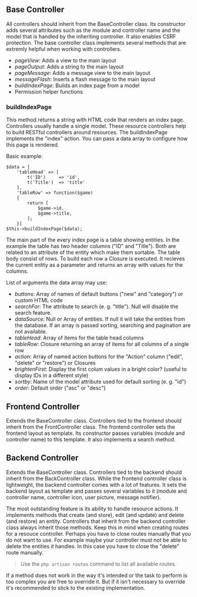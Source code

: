 ## Base Controller

All controllers should inherit from the BaseController class. Its constructor adds several attributes such as the module and controller name and the model that is handled by the inheriting controller. It also enables CSRF protection. The base controller class implements several methods that are extremly helpful when working with controllers.

* *pageView*: Adds a view to the main layout
* *pageOutput*: Adds a string to the main layout
* *pageMessage*: Adds a message view to the main layout
* *messageFlash*: Inserts a flash message to the main layout
* *buildIndexPage*: Builds an index page from a model
* Permission helper functions

### buildIndexPage

This method returns a string with HTML code that renders an index page. Controllers usually handle a single model. These resource controllers help to build RESTful controllers around resources. The buildIndexPage implements the "index" action. You can pass a data array to configure how this page is rendered.

Basic example:

    $data = [
        'tableHead' => [
            t('ID')     => 'id', 
            t('Title')  => 'title'
        ],
        'tableRow' => function($game)
        {
            return [
                $game->id,
                $game->title,
            ];            
        }]
    $this->buildIndexPage($data);

The main part of the every index page is a table showing entities. In the example the table has two header columns ("ID" and "Title"). Both are related to an attribute of the entity which make them sortable. The table body consist of rows. To build each row a Closure is executed. It recieves the current entity as a parameter and returns an array with values for the columns.

List of arguments the data array may use:

* *buttons*: Array of names of default buttons ("new" and "category") or custom HTML code
* *searchFor*: The attribute to search (e. g. "title"). Null will disable the search feature.
* *dataSource*: Null or Array of entities. If null it will take the entities from the database. If an array is passed sorting, searching and pagination are not available.
* *tableHead*: Array of items for the table head columns
* *tableRow*: Closure returning an array of items for all columns of a single row
* *action*: Array of named action buttons for the "Action" column ("edit", "delete" or "restore") or Closures
* *brightenFirst*: Display the first colum values in a bright color? (useful to display IDs in a different style)
* *sortby*: Name of the model attribute used for default sorting (e. g. "id")
* *order*: Default order ("asc" or "desc")

## Frontend Controller

Extends the BaseController class. Controllers tied to the frontend should inherit from the FrontController class. The frontend controller sets the frontend layout as template. Its constructor passes variables (module and controller name) to this template. It also implements a search method.

## Backend Controller

Extends the BaseController class. Controllers tied to the backend should inherit from the BackController class. While the frontend controller class is lightweight, the backend controller comes with a lot of features. It sets the backend layout as template and passes several variables to it (module and controller name, controller icon, user picture, message notifier).

The most outstanding feature is its ability to handle resource actions. It implements methods that create (and store), edit (and update) and delete (and restore) an entity. Controllers that inherit from the backend controller class always inherit those methods. Keep this in mind when creating routes for a resouce controller. Perhaps you have to close routes manually that you do not want to use. For example maybe your controller must not be able to delete the entities it handles. In this case you have to close the "delete" route manually.

> Use the `php artisan routes` command to list all available routes.

If a method does not work in the way it's intended or the task to perform is too complex you are free to override it. But if it isn't necessary to override it's recommended to stick to the existing implementation.



